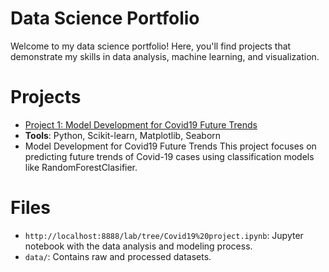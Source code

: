 # Data Science Portfolio
Welcome to my data science portfolio! Here, you'll find projects that demonstrate my skills in data analysis, machine learning, and visualization.

# Projects
- [Project 1: Model Development for Covid19 Future Trends](./projects/house-prices)
-  **Tools**: Python, Scikit-learn, Matplotlib, Seaborn
-  Model Development for Covid19 Future Trends
This project focuses on predicting future trends of Covid-19 cases using classification models like RandomForestClasifier.

# Files
- `http://localhost:8888/lab/tree/Covid19%20project.ipynb`: Jupyter notebook with the data analysis and modeling process.
- `data/`: Contains raw and processed datasets.
